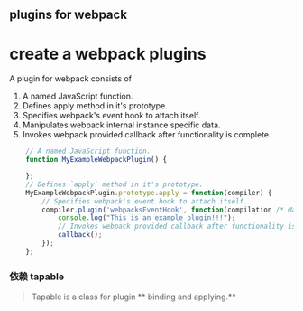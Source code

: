 ## plugins for webpack


# create a webpack plugins

A plugin for webpack consists of

1. A named JavaScript function.
2. Defines apply method in it's prototype.
3. Specifies webpack's event hook to attach itself.
4. Manipulates webpack internal instance specific data.
5. Invokes webpack provided callback after functionality is complete.


```js
    // A named JavaScript function.
    function MyExampleWebpackPlugin() {

    };
    // Defines `apply` method in it's prototype.
    MyExampleWebpackPlugin.prototype.apply = function(compiler) {
        // Specifies webpack's event hook to attach itself.
        compiler.plugin('webpacksEventHook', function(compilation /* Manipulates webpack internal             instance specific data. */, callback) {
            console.log("This is an example plugin!!!");
            // Invokes webpack provided callback after functionality is complete.
            callback();
        });
    };
```

### 依赖 tapable

> Tapable is a class for plugin ** binding and applying.**


